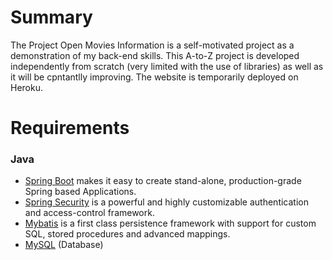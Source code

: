 # Summary
The Project Open Movies Information is a self-motivated project as a demonstration of my back-end skills.
This A-to-Z project is developed independently from scratch (very limited with the use of libraries) as well as it will be cpntantlly improving. 
The website is temporarily deployed on Heroku.

# Requirements
### Java
- [Spring Boot](http://spring.io/projects/spring-boot) makes it easy to create stand-alone, production-grade Spring based Applications.
- [Spring Security](https://spring.io/projects/spring-security) is a powerful and highly customizable authentication and access-control framework.
- [Mybatis](http://www.mybatis.org/mybatis-3/index.html) is a first class persistence framework with support for custom SQL, stored procedures and advanced mappings. 
- [MySQL](https://www.mysql.com/) (Database)
